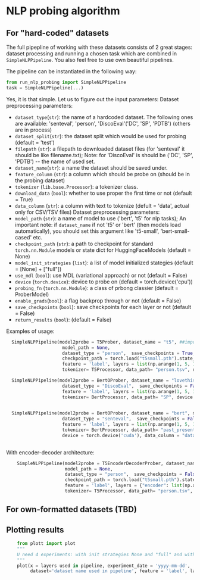 # NLP probing algorithm
## For "hard-coded" datasets
The full pipepline of working with these datasets consists of 2 great stages: dataset processing and running a chosen task which are combined in `SimpleNLPPipeline`.
You also feel free to use own beautiful pipelines.

The pipeline can be instantiated in the following way:
```python
from run_nlp_probing import SimpleNLPPipeline
task = SimpleNLPPipeline(...)
```
Yes, it is that simple. Let us to figure out the input parameters:
Dataset preprocessing parameters:
- `dataset_type`(`str`): the name of a hardcoded dataset. The following ones are available: 'senteval', 'person', 'DiscoEval'('DC', 'SP', 'PDTB') 
(others are in process)
- `dataset_split`(`str`): the dataset split which would be used for probing (default = 'test')
- `filepath` (`str`): a filepath to downloaded dataset files (for 'senteval' it should be like filename.txt); 
Note: for 'DiscoEval' is should be ('DC', 'SP', 'PDTB') -- the name of used set.
- `dataset_name`(`str`): a name the dataset should be saved under.
- `feature_column` (`str`): a column which should be probe on (should be in the probing dataset)
- `tokenizer` (`lib.base.Processor`): a tokenizer class. 
- `download_data` (`bool`): whether to use proper the first time or not (default = True)
- `data_column` (`str`): a column with text to tokenize (defult = 'data', actual only for CSV/TSV files)
Dataset preprocessing parameters:
- `model_path` (`str`): a name of model to use ('bert', 't5' for nlp tasks); An important note: if `dataset_name` if not 't5' or 'bert' (then models load automatically), you should set this argument like 't5-small', 'bert-small-cased' etc.
- `checkpoint_path` (`str`): a path to checkpoint for standard `torch.nn.Module`  models or state dict for HuggingFaceModels (default = None)        
- `model_init_strategies` (`list`): a list of model initialized stategies (default =  [None] + ["full"])
- `use_mdl` (`bool`): use MDL (variational approach) or not (default = False)
- `device` (`torch.device`): device to probe on (default = torch.device('cpu')) 
- `probing_fn` (`torch.nn.Module`): a class of prbong classier (default = ProberModel)
- `enable_grads`(`bool`): a flag backprop through or not (default = False)
- `save_checkpoints` (`bool`): save checkpoints for each layer or not (default = False) 
- `return_results` (`bool`): (default = False)

Examples of usage:
  ```python
    SimpleNLPPipeline(model2probe = T5Prober, dataset_name = "t5", ##important!!!!
                       model_path = None,
                       dataset_type = "person",  save_checkpoints = True, download_data = True,
                       checkpoint_path = torch.load("t5small.pth").state_dict(),
                       feature = 'label', layers = list(np.arange(1, 5, 1)), 
                       tokenizer= T5Processor, data_path= "person.tsv", device = torch.device('cuda'), data_column = "text")

    SimpleNLPPipeline(model2probe = BertOProber, dataset_name = "lovethisdataset2", model_path = 'bert-base-cased',
                       dataset_type = "DiscoEval",  save_checkpoints = False, 
                       feature = 'label', layers = list(np.arange(1, 5, 1)), 
                       tokenizer= BertProcessor, data_path= "SP", device = torch.device('cuda'), data_column = "data")

    
    SimpleNLPPipeline(model2probe = BertOProber, dataset_name = "bert", model_path = None,
                       dataset_type = "senteval",  save_checkpoints = False, dataset_split = 'train',
                       feature = 'label', layers = list(np.arange(1, 5, 1)), use_mdl = True,
                       tokenizer= BertProcessor, data_path= "past_present.txt", 
                       device = torch.device('cuda'), data_column = "data")
        
  ```
With encoder-decoder architecture:
```python
    SimpleNLPPipeline(model2probe = T5EncoderDecoderProber, dataset_name = "t5",
                      model_path = None,
                      dataset_type = "person",  save_checkpoints = False, download_data = False,
                      checkpoint_path = torch.load("t5small.pth").state_dict(),
                      feature = 'label', layers = {"encoder": list(np.arange(1, 5, 1)), "decoder": list(np.arange(1, 5, 1))}, 
                      tokenizer= T5Processor, data_path= "person.tsv", device = torch.device('cuda'), data_column = "text")


```
  
## For own-formatted datasets (TBD)

## Plotting results
```python
    from plott import plot
    """
    U need 4 experiments: with init strategies None and "full" and with use_mdl = False, True to plot.
    """
    plot(x = layers used in pipeline, experiment_date = 'yyyy-mm-dd', 
         dataset='dataset name used in pipeline', feature = 'label', lang="en", grads='enabled grads in pipeline')
```
